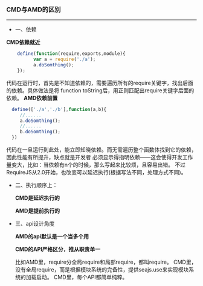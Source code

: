 ### CMD与AMD的区别
-----------------------
* 一、依赖

 **CMD依赖就近**
  ``` javascript
      define(function(require,exports,module){  
            var a = require('./a');  
            a.doSomthing();  
      });
  ```
  代码在运行时，首先是不知道依赖的，需要遍历所有的require关键字，找出后面的依赖。具体做法是将
function toString后，用正则匹配出require关键字后面的依赖。
 **AMD依赖前置**
  ```javascript
    define(['./a','./b'],function(a,b){  
       //......  
       a.doSomthing();  
       //......  
       b.doSomthing();  
    })  
  ``` 
  代码在一旦运行到此处，能立即知晓依赖。而无需遍历整个函数体找到它的依赖，因此性能有所提升，缺点就是开发者
  必须显示得指明依赖——这会使得开发工作量变大，比如：当依赖有n个的时候，那么写起来比较烦，且容易出错。
  不过RequireJS从2.0开始，也改变可以延迟执行(根据写法不同，处理方式不同)。
  
* 二、执行顺序上：
 
  **CMD是延迟执行的**

  **AMD是提前执行的**
  
* 三、api设计角度
 
  **AMD的api默认是一个当多个用**

  **CMD的API严格区分，推从职责单一**

  比如AMD里，require分全局require和局部require，都叫require。
  CMD里，没有全局require，而是根据模块系统的完备性，提供seajs.use来实现模块系统的加载启动。
  CMD里，每个API都简单纯粹。
